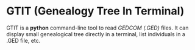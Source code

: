 # GTIT (Genealogy Tree In Terminal)

GTIT is a **python** command-line tool to read _GEDCOM (.GED)_ files. It can display small genealogical tree directly in a terminal, list individuals in a .GED file, etc.